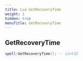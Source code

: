 ```yaml
---
title: Lua GetRecoveryTime
weight: 1
hidden: true
menuTitle: GetRecoveryTime
---
```

## GetRecoveryTime
```lua
spell:GetRecoveryTime(); -- uint32
```